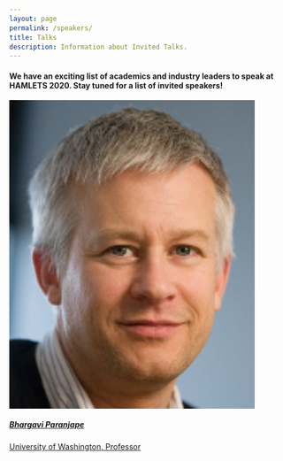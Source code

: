 ```yaml
---
layout: page
permalink: /speakers/
title: Talks
description: Information about Invited Talks.
---
```


#### We have an exciting list of academics and industry leaders to speak at HAMLETS 2020. Stay tuned for a list of invited speakers!

<!-- 6/12 = 1/2 width on mobile, 4/12 = 1/3 screen on laptop -->
<div class="col-xs-6 col-md-4"> 
<div class="thumbnail">
<a href="https://www.cs.washington.edu/people/faculty/weld/">
<img 
    src="assets/img/danweld.jpg"
    alt="Dan Weld headshot"
    style="width:88%"
    align="center">
<div class="caption">
    <h5>Bhargavi Paranjape</h5>
    <p>University of Washington, Professor
    </p>
    <p></p>
</div>
</a>
</div>
</div>
